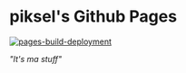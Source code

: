 # piksel's Github Pages
[![pages-build-deployment](https://github.com/sirpiksel/sirpiksel.github.io/actions/workflows/pages/pages-build-deployment/badge.svg)](https://github.com/sirpiksel/sirpiksel.github.io/actions/workflows/pages/pages-build-deployment)

_"It's ma stuff"_
